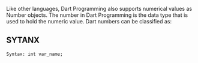Like other languages, Dart Programming also supports numerical values as Number objects. The number in Dart Programming is the data type that is used to hold the numeric value. Dart numbers can be classified as:

## SYTANX

```
Syntax: int var_name;

```
